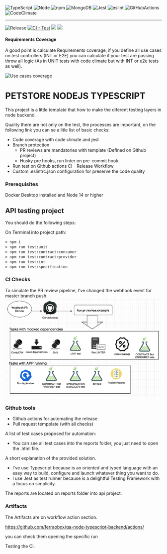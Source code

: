 ![TypeScript](https://img.shields.io/badge/-TypeScript-000?&logo=TypeScript)
![Node](https://img.shields.io/badge/-NodeJs-000?&logo=node-dot-js)
![npm](https://img.shields.io/badge/-npm-000?&logo=npm)
![MongoDB](https://img.shields.io/badge/-MongoDB-000?&logo=mongodb)
![Jest](https://img.shields.io/badge/-jest-000?&logo=jest)
![eslint](https://img.shields.io/badge/-eslint-000?&logo=eslint)
![GitHubActions](https://img.shields.io/badge/-GitHubActions-000?&logo=github-actions)
![CodeClimate](https://img.shields.io/badge/-CodeClimate-000?&logo=code-climate)

---

![Release](https://img.shields.io/github/v/release/ferraobox/qa-node-typescript-backend)
[![CI - Test](https://github.com/ferraobox/qa-node-typescript-backend/actions/workflows/pr.review.example.yml/badge.svg)](https://github.com/ferraobox/qa-node-typescript-backend/actions/workflows/pr.review.example.yml)
<a href="https://codeclimate.com/github/ferraobox/qa-node-typescript-backend/maintainability"><img src="https://api.codeclimate.com/v1/badges/5a082c37dea0dd86f4a6/maintainability" /></a>
<a href="https://codeclimate.com/github/ferraobox/qa-node-typescript-backend/test_coverage"><img src="https://api.codeclimate.com/v1/badges/5a082c37dea0dd86f4a6/test_coverage" /></a>

#### Requirements Coverage

A good point is calculate Requirements coverage, if you define all use cases on test controllers (INT or E2E) you can calculate if your test are passing throw all logic (As in UNIT tests with code climate but with INT or e2e tests as well).

![Use cases coverage](https://img.shields.io/codeclimate/coverage/ferraobox/qa-node-typescript-backend)

# PETSTORE NODEJS TYPESCRIPT

This project is a little template that how to make the diferent testing layers in node backend.

Quality there are not only on the test, the processes are important, on the following link you can se a litle list of basic checks:

- Code coverage with code climate and jest
- Branch protection
  - PR reviews are mandatories with template (Defined on Github project)
  - Husky pre hooks, run linter on pre-commit hook
- Run test on Github actions CI - Release Workflow
- Custom .eslintrc.json configuration for preserve the code quality

### Prerequisites

Docker Desktop installed and Node 14 or higher

## API testing project

You should do the following steps:

On Terminal into project path:

```
> npm i
> npm run test:unit
> npm run test:contract:consumer
> npm run test:contract:provider
> npm run test:int
> npm run test:specification
```

### CI Checks

To simulate the PR review pipeline, I've changed the webhook event for master branch push.
![Alt text](pr-review.png?raw=true 'R Checks')

### Github tools

- Github actions for automating the release
- Pull request tempplate (with all checks)

A list of test cases proposed for automation:

- You can see all test cases into the reports folder, you just need to open the .html file.

A short explanation of the provided solution.

- I've use Typescript because is an oriented and typed language with an easy way to build, configure and launch whatever thing you want to do.
- I use Jest as test runner because is a delightful Testing Framework with a focus on simplicity.

The reports are located on reports folder into api project.

### Artifacts

The Artifacts are on workflow action section.

https://github.com/ferraobox/qa-node-typescript-backend/actions/

you can check them opening the specific run


Testing the CI.
